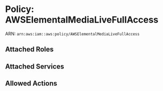 # Policy: AWSElementalMediaLiveFullAccess

ARN: `arn:aws:iam::aws:policy/AWSElementalMediaLiveFullAccess`

## Attached Roles

## Attached Services


## Allowed Actions

